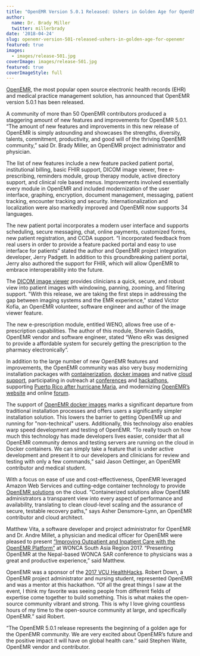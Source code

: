 ```yaml
---
title: "OpenEMR Version 5.0.1 Released: Ushers in Golden Age for OpenEMR"
author:
  name: Dr. Brady Miller
  twitter: millerbrady
date: '2018-04-24'
slug: openemr-version-501-released-ushers-in-golden-age-for-openemr
featured: true
images:
  - images/release-501.jpg
coverImage: images/release-501.jpg
featured: true
coverImageStyle: full
---
```


[OpenEMR](https://www.open-emr.org), the most popular open source electronic health records (EHR) and medical practice management solution, has announced that OpenEMR version 5.0.1 has been released.

A community of more than 50 OpenEMR contributors produced a staggering amount of new features and improvements for OpenEMR 5.0.1. “The amount of new features and improvements in this new release of OpenEMR is simply astounding and showcases the strengths, diversity, talents, commitment, productivity, and good will of the thriving OpenEMR community,” said Dr. Brady Miller, an OpenEMR project administrator and physician.

The list of new features include a new feature packed patient portal, institutional billing, basic FHIR support, DICOM image viewer, free e-prescribing, reminders module, group therapy module, active directory support, and clinical role based menus. Improvements involved essentially every module in OpenEMR and included modernization of the user interface, graphing, encryption, document management, messaging, patient tracking, encounter tracking and security. Internationalization and localization were also markedly improved and OpenEMR now supports 34 languages.

The new patient portal incorporates a modern user interface and supports scheduling, secure messaging, chat, online payments, customized forms, new patient registration, and CCDA support. “I incorporated feedback from real users in order to provide a feature packed portal and easy to use interface for patients” stated the author and OpenEMR project integration developer, Jerry Padgett. In addition to this groundbreaking patient portal, Jerry also authored the support for FHIR, which will allow OpenEMR to embrace interoperability into the future.

The [DICOM image viewer](http://www.openhealthnews.com/content/openemr-releases-medical-image-viewing-support) provides clinicians a quick, secure, and robust view into patient images with windowing, panning, zooming, and filtering support. "With this release, we are taking the first steps in addressing the gap between imaging systems and the EMR experience," stated Victor Kofia, an OpenEMR volunteer, software engineer and author of the image viewer feature.

The new e-prescription module, entitled WENO, allows free use of e-prescription capabilities. The author of this module, Sherwin Gaddis, OpenEMR vendor and software engineer, stated “Weno eRx was designed to provide a affordable system for securely getting the prescription to the pharmacy electronically”.

In addition to the large number of new OpenEMR features and improvements, the OpenEMR community was also very busy modernizing installation packages with [containerization](https://www.open-emr.org/blog/post/embracing-docker/), [docker images](https://www.open-emr.org/blog/post/embracing-docker/) and native [cloud support](https://www.emrandehrnews.com/2017/12/20/openemr-cloud-express-now-available-on-aws-marketplace/), participating in outreach at [conferences](https://www.open-emr.org/blog/post/openemr-at-wonca-2017/) and [hackathons](https://www.open-emr.org/blog/post/success-at-healthhacks-2017/), supporting [Puerto Rico after hurricane Maria](http://www.openhealthnews.com/content/openemr-stands-hurricane-marias-fury-puerto-rico), and modernizing [OpenEMR’s website](https://www.open-emr.org) and online [forum](https://community.open-emr.org/).

The support of [OpenEMR docker images](https://www.open-emr.org/blog/post/embracing-docker/) marks a significant departure from traditional installation processes and offers users a significantly simpler installation solution. This lowers the barrier to getting OpenEMR up and running for "non-technical" users. Additionally, this technology also enables warp speed development and testing of OpenEMR. “To really touch on how much this technology has made developers lives easier, consider that all OpenEMR community demos and testing servers are running on the cloud in Docker containers. We can simply take a feature that is under active development and present it to our developers and clinicians for review and testing with only a few commands,” said Jason Oettinger, an OpenEMR contributor and medical student.

With a focus on ease of use and cost-effectiveness, OpenEMR leveraged Amazon Web Services and cutting-edge container technology to provide [OpenEMR solutions](https://www.emrandehrnews.com/2017/12/20/openemr-cloud-express-now-available-on-aws-marketplace/) on the cloud.  “Containerized solutions allow OpenEMR administrators a transparent view into every aspect of performance and availability, translating to clean cloud-level scaling and the assurance of secure, testable recovery paths," says Asher Densmore-Lynn, an OpenEMR contributor and cloud architect.

Matthew Vita, a software developer and project administrator for OpenEMR and Dr. Andre Millet, a physician and medical officer for OpenEMR were pleased to present [“Improving Outpatient and Inpatient Care with the OpenEMR Platform”](https://www.open-emr.org/blog/post/openemr-at-wonca-2017/) at WONCA South Asia Region 2017. “Presenting OpenEMR at the Nepal-based WONCA SAR conference to physicians was a great and productive experience,” said Matthew.

OpenEMR was a sponsor of the [2017 VCU HealthHacks](https://www.open-emr.org/blog/post/success-at-healthhacks-2017/). Robert Down, a OpenEMR project administrator and nursing student, represented OpenEMR and was a mentor at this hackathon. “Of all the great things I saw at the event, I think my favorite was seeing people from different fields of expertise come together to build something. This is what makes the open-source community vibrant and strong. This is why I love giving countless hours of my time to the open-source community at large, and specifically OpenEMR.” said Robert.

“The OpenEMR 5.0.1 release represents the beginning of a golden age for the OpenEMR community. We are very excited about OpenEMR’s future and the positive impact it will have on global health care.” said Stephen Waite, OpenEMR vendor and contributor.

